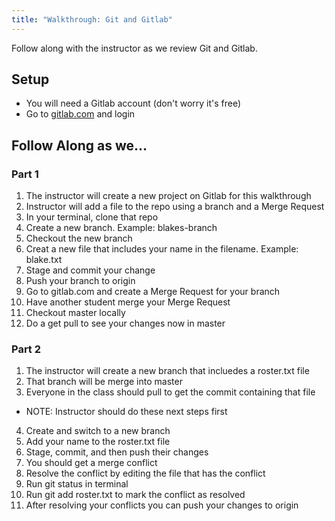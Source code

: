 ```yaml
---
title: "Walkthrough: Git and Gitlab"
---
```


Follow along with the instructor as we review Git and Gitlab.

## Setup

- You will need a Gitlab account (don't worry it's free)
- Go to [gitlab.com](http://gitlab.com) and login

## Follow Along as we...

### Part 1
1. The instructor will create a new project on Gitlab for this walkthrough
2. Instructor will add a file to the repo using a branch and a Merge Request
3. In your terminal, clone that repo
4. Create a new branch. Example: blakes-branch
5. Checkout the new branch
6. Creat a new file that includes your name in the filename. Example: blake.txt
7. Stage and commit your change
8. Push your branch to origin
9. Go to gitlab.com and create a Merge Request for your branch
10. Have another student merge your Merge Request
11. Checkout master locally
12. Do a get pull to see your changes now in master

### Part 2
1. The instructor will create a new branch that incluedes a roster.txt file
2. That branch will be merge into master
3. Everyone in the class should pull to get the commit containing that file
  - NOTE: Instructor should do these next steps first
4. Create and switch to a new branch
5. Add your name to the roster.txt file
6. Stage, commit, and then push their changes
7. You should get a merge conflict
8. Resolve the conflict by editing the file that has the conflict
9. Run git status in terminal
10. Run git add roster.txt to mark the conflict as resolved
11. After resolving your conflicts you can push your changes to origin
